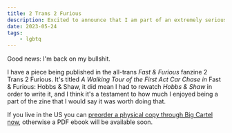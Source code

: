 ```yaml
---
title: 2 Trans 2 Furious
description: Excited to announce that I am part of an extremely serious journal of Transgender Street Racing Studies.
date: 2023-05-24
tags:
    - lgbtq
---
```


Good news: I'm back on my bullshit. 

I have a piece being published in the all-trans _Fast & Furious_ fanzine 2 Trans 2 Furious. It's titled _A Walking Tour of the First Act Car Chase in_ Fast & Furious: Hobbs & Shaw, it did mean I had to rewatch _Hobbs & Shaw_ in order to write it, and I think it's a testament to how much I enjoyed being a part of the zine that I would say it was worth doing that.

If you live in the US you can [preorder a physical copy through Big Cartel now](https://2trans2furious.bigcartel.com/product/2-trans-2-furious-zine), otherwise a PDF ebook will be available soon. 

